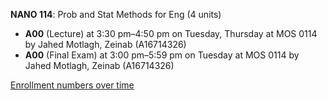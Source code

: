 **NANO 114**: Prob and Stat Methods for Eng (4 units)

- **A00** (Lecture) at 3:30 pm–4:50 pm on Tuesday, Thursday at MOS 0114 by Jahed Motlagh, Zeinab (A16714326)
- **A00** (Final Exam) at 3:00 pm–5:59 pm on Tuesday at MOS 0114 by Jahed Motlagh, Zeinab (A16714326)

[Enrollment numbers over time](./NANO114.tsv)
